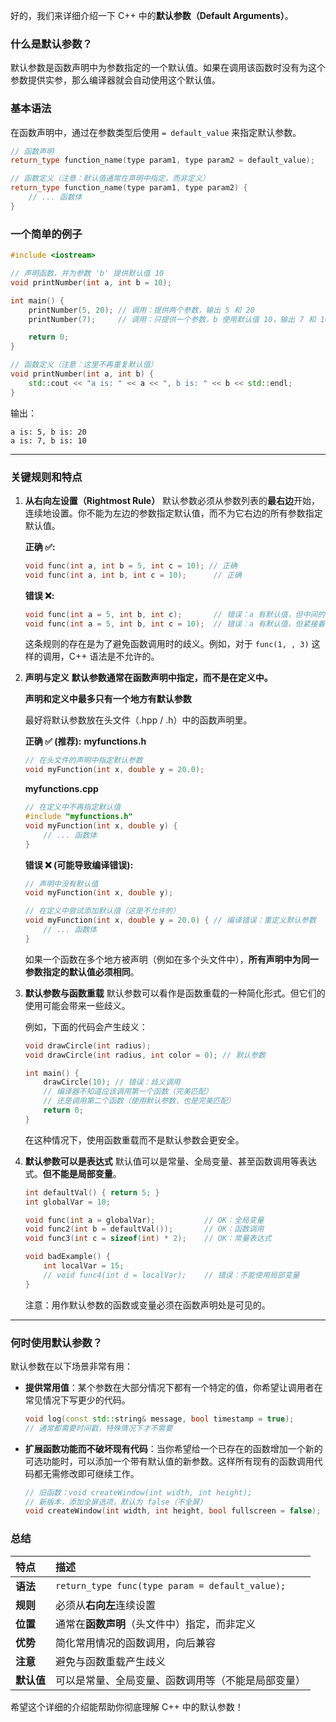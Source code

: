 好的，我们来详细介绍一下 C++ 中的**默认参数（Default Arguments）**。

### 什么是默认参数？

默认参数是函数声明中为参数指定的一个默认值。如果在调用该函数时没有为这个参数提供实参，那么编译器就会自动使用这个默认值。

### 基本语法

在函数声明中，通过在参数类型后使用 `= default_value` 来指定默认参数。

```cpp
// 函数声明
return_type function_name(type param1, type param2 = default_value);

// 函数定义（注意：默认值通常在声明中指定，而非定义）
return_type function_name(type param1, type param2) {
    // ... 函数体
}
```

### 一个简单的例子

```cpp
#include <iostream>

// 声明函数，并为参数 'b' 提供默认值 10
void printNumber(int a, int b = 10);

int main() {
    printNumber(5, 20); // 调用：提供两个参数，输出 5 和 20
    printNumber(7);     // 调用：只提供一个参数，b 使用默认值 10，输出 7 和 10

    return 0;
}

// 函数定义（注意：这里不再重复默认值）
void printNumber(int a, int b) {
    std::cout << "a is: " << a << ", b is: " << b << std::endl;
}
```

输出：
```
a is: 5, b is: 20
a is: 7, b is: 10
```

---

### 关键规则和特点

1. **从右向左设置（Rightmost Rule）**
   默认参数必须从参数列表的**最右边**开始，连续地设置。你不能为左边的参数指定默认值，而不为它右边的所有参数指定默认值。

   **正确 ✅:**
   ```cpp
   void func(int a, int b = 5, int c = 10); // 正确
   void func(int a, int b, int c = 10);      // 正确
   ```

   **错误 ❌:**
   ```cpp
   void func(int a = 5, int b, int c);       // 错误：a 有默认值，但中间的 b 没有
   void func(int a = 5, int b, int c = 10);  // 错误：a 有默认值，但紧接着的 b 没有
   ```
   这条规则的存在是为了避免函数调用时的歧义。例如，对于 `func(1, , 3)` 这样的调用，C++ 语法是不允许的。

2. **声明与定义**
   **默认参数通常在函数声明中指定，而不是在定义中。**

   **声明和定义中最多只有一个地方有默认参数**

    最好将默认参数放在头文件（.hpp / .h）中的函数声明里。

   **正确 ✅ (推荐):**
   **myfunctions.h**
   ```cpp
   // 在头文件的声明中指定默认参数
   void myFunction(int x, double y = 20.0);
   ```
   **myfunctions.cpp**
   ```cpp
   // 在定义中不再指定默认值
   #include "myfunctions.h"
   void myFunction(int x, double y) {
       // ... 函数体
   }
   ```

   **错误 ❌ (可能导致编译错误):**
   ```cpp
   // 声明中没有默认值
   void myFunction(int x, double y);
   
   // 在定义中尝试添加默认值（这是不允许的）
   void myFunction(int x, double y = 20.0) { // 编译错误：重定义默认参数
       // ... 函数体
   }
   ```
   如果一个函数在多个地方被声明（例如在多个头文件中），**所有声明中为同一参数指定的默认值必须相同**。

3. **默认参数与函数重载**
   默认参数可以看作是函数重载的一种简化形式。但它们的使用可能会带来一些歧义。

   例如，下面的代码会产生歧义：
   ```cpp
   void drawCircle(int radius);
   void drawCircle(int radius, int color = 0); // 默认参数
   
   int main() {
       drawCircle(10); // 错误：歧义调用
       // 编译器不知道应该调用第一个函数（完美匹配）
       // 还是调用第二个函数（使用默认参数，也是完美匹配）
       return 0;
   }
   ```
   在这种情况下，使用函数重载而不是默认参数会更安全。

4. **默认参数可以是表达式**
   默认值可以是常量、全局变量、甚至函数调用等表达式。**但不能是局部变量**。

   ```cpp
   int defaultVal() { return 5; }
   int globalVar = 10;
   
   void func(int a = globalVar);           // OK：全局变量
   void func2(int b = defaultVal());       // OK：函数调用
   void func3(int c = sizeof(int) * 2);    // OK：常量表达式
   
   void badExample() {
       int localVar = 15;
       // void func4(int d = localVar);    // 错误：不能使用局部变量
   }
   ```
   注意：用作默认参数的函数或变量必须在函数声明处是可见的。

---

### 何时使用默认参数？

默认参数在以下场景非常有用：

*   **提供常用值**：某个参数在大部分情况下都有一个特定的值，你希望让调用者在常见情况下写更少的代码。
    ```cpp
    void log(const std::string& message, bool timestamp = true);
    // 通常都需要时间戳，特殊情况下才不需要
    ```

*   **扩展函数功能而不破坏现有代码**：当你希望给一个已存在的函数增加一个新的可选功能时，可以添加一个带有默认值的新参数。这样所有现有的函数调用代码都无需修改即可继续工作。
    ```cpp
    // 旧函数：void createWindow(int width, int height);
    // 新版本，添加全屏选项，默认为 false（不全屏）
    void createWindow(int width, int height, bool fullscreen = false);
    ```

### 总结

| 特点       | 描述                                               |
| :--------- | :------------------------------------------------- |
| **语法**   | `return_type func(type param = default_value);`    |
| **规则**   | 必须从**右向左**连续设置                           |
| **位置**   | 通常在**函数声明**（头文件中）指定，而非定义       |
| **优势**   | 简化常用情况的函数调用，向后兼容                   |
| **注意**   | 避免与函数重载产生歧义                             |
| **默认值** | 可以是常量、全局变量、函数调用等（不能是局部变量） |

希望这个详细的介绍能帮助你彻底理解 C++ 中的默认参数！